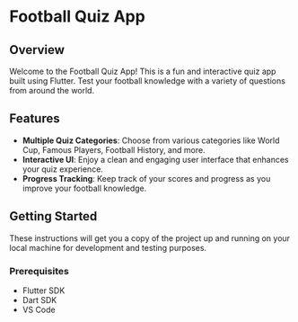 # Football Quiz App

## Overview
Welcome to the Football Quiz App! This is a fun and interactive quiz app built using Flutter. Test your football knowledge with a variety of questions from around the world.

## Features
- **Multiple Quiz Categories**: Choose from various categories like World Cup, Famous Players, Football History, and more.
- **Interactive UI**: Enjoy a clean and engaging user interface that enhances your quiz experience.
- **Progress Tracking**: Keep track of your scores and progress as you improve your football knowledge.

## Getting Started
These instructions will get you a copy of the project up and running on your local machine for development and testing purposes.

### Prerequisites
- Flutter SDK
- Dart SDK
- VS Code
